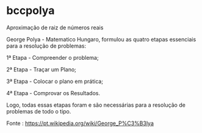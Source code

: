 # bccpolya
Aproximação de raiz de números reais

George Polya - Matematico Hungaro, formulou as quatro etapas essenciais para a resolução de problemas:

1ª Etapa - Compreender o problema;

2ª Etapa - Traçar um Plano;

3ª Etapa - Colocar o plano em prática;

4ª Etapa - Comprovar os Resultados.

Logo, todas essas etapas foram e são necessárias para a resolução de problemas de todo o tipo.

Fonte : https://pt.wikipedia.org/wiki/George_P%C3%B3lya
